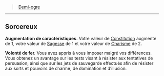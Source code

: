 ﻿> [Demi-ogre](hd_demi_ogre.md)

---

## Sorcereux

**Augmentation de caractéristiques.** Votre valeur de [Constitution](hd_abilities_constitution.md) augmente de 1, votre valeur de [Sagesse](hd_abilities_wisdom.md) de 1 et votre valeur de [Charisme](hd_abilities_charisma.md) de 2.

**Volonté de fer.** Vous avez appris à vous imposer malgré vos différences. Vous obtenez un avantage sur les tests visant à résister aux tentatives de persuasion, ainsi que sur les jets de sauvegarde effectués afin de résister aux sorts et pouvoirs de charme, de domination et d’illusion.

